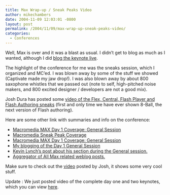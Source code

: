 ```yaml
---
title: Max Wrap-up / Sneak Peaks Video
author: mikechambers
date: 2004-11-09 12:03:01 -0800
layout: post
permalink: /2004/11/09/max-wrap-up-sneak-peaks-video/
categories:
  - Conferences
---
```



Well, Max is over and it was a blast as usual. I didn&#8217;t get to blog as much as I wanted, although I did [blog the keynote live][1].

The highlight of the conference for me was the sneaks session, which I organized and MC&#8217;ed. I was blown away by some of the stuff we showed (Captivate made my jaw drop!). I was also blown away by about 800 saxophone whistles that we passed out (note to self, high-pitched noise makers, and 800 excited designer / developers are not a good mix).

Josh Dura has posted some [video of the Flex, Central, Flash Player and Flash Authoring sneaks][2] (first and only time we have ever shown 8-Ball, the next version of Flash authoring).

Here are some other link with summaries and info on the conference:

*   [Macromedia MAX Day 1 Coverage: General Session][3]
*   [Macromedia Sneak Peak Coverage][4]
*   [Macromedia MAX Day 1 Coverage: General Session][5]
*   [My blogging of the Day 1 General Session][1]
*   [Kevin Lynch&#8217;s post about his section during the General session.][6]
*   [Aggregator of All Max related weblog posts.][7]

Make sure to check out the [video][2] posted by Josh, it shows some very cool stuff.

Update : We just posted video of the complete day one and two keynotes, which you can view [here][8].

 [1]: /mesh/archives/006253.cfm
 [2]: http://www.joshdura.com/archives/flash/sneak_peeks_video_flash_8_authoring_preview_and_more.php
 [3]: http://www.macromedia.com/devnet/max2004/articles/gen_session1.html
 [4]: http://www.macromedia.com/devnet/max2004/articles/max_themes.html
 [5]: http://www.macromedia.com/devnet/max2004/articles/gen_session2.html
 [6]: http://www.klynch.com/archives/000074.html
 [7]: http://www.maxbloggers.com
 [8]: http://www.macromedia.com/macromedia/events/max/video/2004/